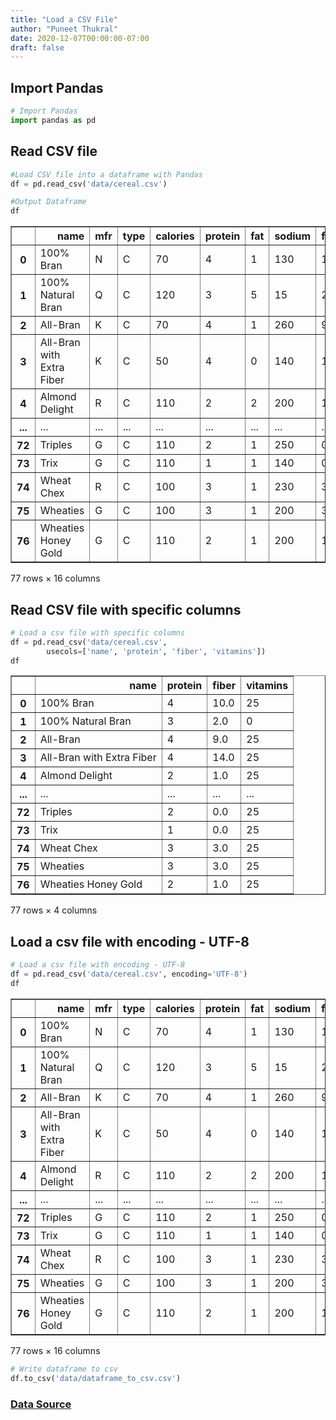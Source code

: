 ```yaml
---
title: "Load a CSV File"
author: "Puneet Thukral"
date: 2020-12-07T00:00:00-07:00
draft: false
---
```


## Import Pandas


```python
# Import Pandas
import pandas as pd
```

## Read CSV file


```python
#Load CSV file into a dataframe with Pandas
df = pd.read_csv('data/cereal.csv')

#Output Dataframe
df
```




<div>
<style scoped>
    .dataframe tbody tr th:only-of-type {
        vertical-align: middle;
    }

    .dataframe tbody tr th {
        vertical-align: top;
    }

    .dataframe thead th {
        text-align: right;
    }
</style>
<table border="1" class="dataframe">
  <thead>
    <tr style="text-align: right;">
      <th></th>
      <th>name</th>
      <th>mfr</th>
      <th>type</th>
      <th>calories</th>
      <th>protein</th>
      <th>fat</th>
      <th>sodium</th>
      <th>fiber</th>
      <th>carbo</th>
      <th>sugars</th>
      <th>potass</th>
      <th>vitamins</th>
      <th>shelf</th>
      <th>weight</th>
      <th>cups</th>
      <th>rating</th>
    </tr>
  </thead>
  <tbody>
    <tr>
      <th>0</th>
      <td>100% Bran</td>
      <td>N</td>
      <td>C</td>
      <td>70</td>
      <td>4</td>
      <td>1</td>
      <td>130</td>
      <td>10.0</td>
      <td>5.0</td>
      <td>6</td>
      <td>280</td>
      <td>25</td>
      <td>3</td>
      <td>1.0</td>
      <td>0.33</td>
      <td>68.402973</td>
    </tr>
    <tr>
      <th>1</th>
      <td>100% Natural Bran</td>
      <td>Q</td>
      <td>C</td>
      <td>120</td>
      <td>3</td>
      <td>5</td>
      <td>15</td>
      <td>2.0</td>
      <td>8.0</td>
      <td>8</td>
      <td>135</td>
      <td>0</td>
      <td>3</td>
      <td>1.0</td>
      <td>1.00</td>
      <td>33.983679</td>
    </tr>
    <tr>
      <th>2</th>
      <td>All-Bran</td>
      <td>K</td>
      <td>C</td>
      <td>70</td>
      <td>4</td>
      <td>1</td>
      <td>260</td>
      <td>9.0</td>
      <td>7.0</td>
      <td>5</td>
      <td>320</td>
      <td>25</td>
      <td>3</td>
      <td>1.0</td>
      <td>0.33</td>
      <td>59.425505</td>
    </tr>
    <tr>
      <th>3</th>
      <td>All-Bran with Extra Fiber</td>
      <td>K</td>
      <td>C</td>
      <td>50</td>
      <td>4</td>
      <td>0</td>
      <td>140</td>
      <td>14.0</td>
      <td>8.0</td>
      <td>0</td>
      <td>330</td>
      <td>25</td>
      <td>3</td>
      <td>1.0</td>
      <td>0.50</td>
      <td>93.704912</td>
    </tr>
    <tr>
      <th>4</th>
      <td>Almond Delight</td>
      <td>R</td>
      <td>C</td>
      <td>110</td>
      <td>2</td>
      <td>2</td>
      <td>200</td>
      <td>1.0</td>
      <td>14.0</td>
      <td>8</td>
      <td>-1</td>
      <td>25</td>
      <td>3</td>
      <td>1.0</td>
      <td>0.75</td>
      <td>34.384843</td>
    </tr>
    <tr>
      <th>...</th>
      <td>...</td>
      <td>...</td>
      <td>...</td>
      <td>...</td>
      <td>...</td>
      <td>...</td>
      <td>...</td>
      <td>...</td>
      <td>...</td>
      <td>...</td>
      <td>...</td>
      <td>...</td>
      <td>...</td>
      <td>...</td>
      <td>...</td>
      <td>...</td>
    </tr>
    <tr>
      <th>72</th>
      <td>Triples</td>
      <td>G</td>
      <td>C</td>
      <td>110</td>
      <td>2</td>
      <td>1</td>
      <td>250</td>
      <td>0.0</td>
      <td>21.0</td>
      <td>3</td>
      <td>60</td>
      <td>25</td>
      <td>3</td>
      <td>1.0</td>
      <td>0.75</td>
      <td>39.106174</td>
    </tr>
    <tr>
      <th>73</th>
      <td>Trix</td>
      <td>G</td>
      <td>C</td>
      <td>110</td>
      <td>1</td>
      <td>1</td>
      <td>140</td>
      <td>0.0</td>
      <td>13.0</td>
      <td>12</td>
      <td>25</td>
      <td>25</td>
      <td>2</td>
      <td>1.0</td>
      <td>1.00</td>
      <td>27.753301</td>
    </tr>
    <tr>
      <th>74</th>
      <td>Wheat Chex</td>
      <td>R</td>
      <td>C</td>
      <td>100</td>
      <td>3</td>
      <td>1</td>
      <td>230</td>
      <td>3.0</td>
      <td>17.0</td>
      <td>3</td>
      <td>115</td>
      <td>25</td>
      <td>1</td>
      <td>1.0</td>
      <td>0.67</td>
      <td>49.787445</td>
    </tr>
    <tr>
      <th>75</th>
      <td>Wheaties</td>
      <td>G</td>
      <td>C</td>
      <td>100</td>
      <td>3</td>
      <td>1</td>
      <td>200</td>
      <td>3.0</td>
      <td>17.0</td>
      <td>3</td>
      <td>110</td>
      <td>25</td>
      <td>1</td>
      <td>1.0</td>
      <td>1.00</td>
      <td>51.592193</td>
    </tr>
    <tr>
      <th>76</th>
      <td>Wheaties Honey Gold</td>
      <td>G</td>
      <td>C</td>
      <td>110</td>
      <td>2</td>
      <td>1</td>
      <td>200</td>
      <td>1.0</td>
      <td>16.0</td>
      <td>8</td>
      <td>60</td>
      <td>25</td>
      <td>1</td>
      <td>1.0</td>
      <td>0.75</td>
      <td>36.187559</td>
    </tr>
  </tbody>
</table>
<p>77 rows × 16 columns</p>
</div>



## Read CSV file with specific columns


```python
# Load a csv file with specific columns
df = pd.read_csv('data/cereal.csv',
        usecols=['name', 'protein', 'fiber', 'vitamins'])
df
```




<div>
<style scoped>
    .dataframe tbody tr th:only-of-type {
        vertical-align: middle;
    }

    .dataframe tbody tr th {
        vertical-align: top;
    }

    .dataframe thead th {
        text-align: right;
    }
</style>
<table border="1" class="dataframe">
  <thead>
    <tr style="text-align: right;">
      <th></th>
      <th>name</th>
      <th>protein</th>
      <th>fiber</th>
      <th>vitamins</th>
    </tr>
  </thead>
  <tbody>
    <tr>
      <th>0</th>
      <td>100% Bran</td>
      <td>4</td>
      <td>10.0</td>
      <td>25</td>
    </tr>
    <tr>
      <th>1</th>
      <td>100% Natural Bran</td>
      <td>3</td>
      <td>2.0</td>
      <td>0</td>
    </tr>
    <tr>
      <th>2</th>
      <td>All-Bran</td>
      <td>4</td>
      <td>9.0</td>
      <td>25</td>
    </tr>
    <tr>
      <th>3</th>
      <td>All-Bran with Extra Fiber</td>
      <td>4</td>
      <td>14.0</td>
      <td>25</td>
    </tr>
    <tr>
      <th>4</th>
      <td>Almond Delight</td>
      <td>2</td>
      <td>1.0</td>
      <td>25</td>
    </tr>
    <tr>
      <th>...</th>
      <td>...</td>
      <td>...</td>
      <td>...</td>
      <td>...</td>
    </tr>
    <tr>
      <th>72</th>
      <td>Triples</td>
      <td>2</td>
      <td>0.0</td>
      <td>25</td>
    </tr>
    <tr>
      <th>73</th>
      <td>Trix</td>
      <td>1</td>
      <td>0.0</td>
      <td>25</td>
    </tr>
    <tr>
      <th>74</th>
      <td>Wheat Chex</td>
      <td>3</td>
      <td>3.0</td>
      <td>25</td>
    </tr>
    <tr>
      <th>75</th>
      <td>Wheaties</td>
      <td>3</td>
      <td>3.0</td>
      <td>25</td>
    </tr>
    <tr>
      <th>76</th>
      <td>Wheaties Honey Gold</td>
      <td>2</td>
      <td>1.0</td>
      <td>25</td>
    </tr>
  </tbody>
</table>
<p>77 rows × 4 columns</p>
</div>



## Load a csv file with encoding - UTF-8


```python
# Load a csv file with encoding - UTF-8
df = pd.read_csv('data/cereal.csv', encoding='UTF-8')
df
```




<div>
<style scoped>
    .dataframe tbody tr th:only-of-type {
        vertical-align: middle;
    }

    .dataframe tbody tr th {
        vertical-align: top;
    }

    .dataframe thead th {
        text-align: right;
    }
</style>
<table border="1" class="dataframe">
  <thead>
    <tr style="text-align: right;">
      <th></th>
      <th>name</th>
      <th>mfr</th>
      <th>type</th>
      <th>calories</th>
      <th>protein</th>
      <th>fat</th>
      <th>sodium</th>
      <th>fiber</th>
      <th>carbo</th>
      <th>sugars</th>
      <th>potass</th>
      <th>vitamins</th>
      <th>shelf</th>
      <th>weight</th>
      <th>cups</th>
      <th>rating</th>
    </tr>
  </thead>
  <tbody>
    <tr>
      <th>0</th>
      <td>100% Bran</td>
      <td>N</td>
      <td>C</td>
      <td>70</td>
      <td>4</td>
      <td>1</td>
      <td>130</td>
      <td>10.0</td>
      <td>5.0</td>
      <td>6</td>
      <td>280</td>
      <td>25</td>
      <td>3</td>
      <td>1.0</td>
      <td>0.33</td>
      <td>68.402973</td>
    </tr>
    <tr>
      <th>1</th>
      <td>100% Natural Bran</td>
      <td>Q</td>
      <td>C</td>
      <td>120</td>
      <td>3</td>
      <td>5</td>
      <td>15</td>
      <td>2.0</td>
      <td>8.0</td>
      <td>8</td>
      <td>135</td>
      <td>0</td>
      <td>3</td>
      <td>1.0</td>
      <td>1.00</td>
      <td>33.983679</td>
    </tr>
    <tr>
      <th>2</th>
      <td>All-Bran</td>
      <td>K</td>
      <td>C</td>
      <td>70</td>
      <td>4</td>
      <td>1</td>
      <td>260</td>
      <td>9.0</td>
      <td>7.0</td>
      <td>5</td>
      <td>320</td>
      <td>25</td>
      <td>3</td>
      <td>1.0</td>
      <td>0.33</td>
      <td>59.425505</td>
    </tr>
    <tr>
      <th>3</th>
      <td>All-Bran with Extra Fiber</td>
      <td>K</td>
      <td>C</td>
      <td>50</td>
      <td>4</td>
      <td>0</td>
      <td>140</td>
      <td>14.0</td>
      <td>8.0</td>
      <td>0</td>
      <td>330</td>
      <td>25</td>
      <td>3</td>
      <td>1.0</td>
      <td>0.50</td>
      <td>93.704912</td>
    </tr>
    <tr>
      <th>4</th>
      <td>Almond Delight</td>
      <td>R</td>
      <td>C</td>
      <td>110</td>
      <td>2</td>
      <td>2</td>
      <td>200</td>
      <td>1.0</td>
      <td>14.0</td>
      <td>8</td>
      <td>-1</td>
      <td>25</td>
      <td>3</td>
      <td>1.0</td>
      <td>0.75</td>
      <td>34.384843</td>
    </tr>
    <tr>
      <th>...</th>
      <td>...</td>
      <td>...</td>
      <td>...</td>
      <td>...</td>
      <td>...</td>
      <td>...</td>
      <td>...</td>
      <td>...</td>
      <td>...</td>
      <td>...</td>
      <td>...</td>
      <td>...</td>
      <td>...</td>
      <td>...</td>
      <td>...</td>
      <td>...</td>
    </tr>
    <tr>
      <th>72</th>
      <td>Triples</td>
      <td>G</td>
      <td>C</td>
      <td>110</td>
      <td>2</td>
      <td>1</td>
      <td>250</td>
      <td>0.0</td>
      <td>21.0</td>
      <td>3</td>
      <td>60</td>
      <td>25</td>
      <td>3</td>
      <td>1.0</td>
      <td>0.75</td>
      <td>39.106174</td>
    </tr>
    <tr>
      <th>73</th>
      <td>Trix</td>
      <td>G</td>
      <td>C</td>
      <td>110</td>
      <td>1</td>
      <td>1</td>
      <td>140</td>
      <td>0.0</td>
      <td>13.0</td>
      <td>12</td>
      <td>25</td>
      <td>25</td>
      <td>2</td>
      <td>1.0</td>
      <td>1.00</td>
      <td>27.753301</td>
    </tr>
    <tr>
      <th>74</th>
      <td>Wheat Chex</td>
      <td>R</td>
      <td>C</td>
      <td>100</td>
      <td>3</td>
      <td>1</td>
      <td>230</td>
      <td>3.0</td>
      <td>17.0</td>
      <td>3</td>
      <td>115</td>
      <td>25</td>
      <td>1</td>
      <td>1.0</td>
      <td>0.67</td>
      <td>49.787445</td>
    </tr>
    <tr>
      <th>75</th>
      <td>Wheaties</td>
      <td>G</td>
      <td>C</td>
      <td>100</td>
      <td>3</td>
      <td>1</td>
      <td>200</td>
      <td>3.0</td>
      <td>17.0</td>
      <td>3</td>
      <td>110</td>
      <td>25</td>
      <td>1</td>
      <td>1.0</td>
      <td>1.00</td>
      <td>51.592193</td>
    </tr>
    <tr>
      <th>76</th>
      <td>Wheaties Honey Gold</td>
      <td>G</td>
      <td>C</td>
      <td>110</td>
      <td>2</td>
      <td>1</td>
      <td>200</td>
      <td>1.0</td>
      <td>16.0</td>
      <td>8</td>
      <td>60</td>
      <td>25</td>
      <td>1</td>
      <td>1.0</td>
      <td>0.75</td>
      <td>36.187559</td>
    </tr>
  </tbody>
</table>
<p>77 rows × 16 columns</p>
</div>




```python
# Write dataframe to csv
df.to_csv('data/dataframe_to_csv.csv')
```

### [Data Source](https://www.kaggle.com/crawford/80-cereals)
